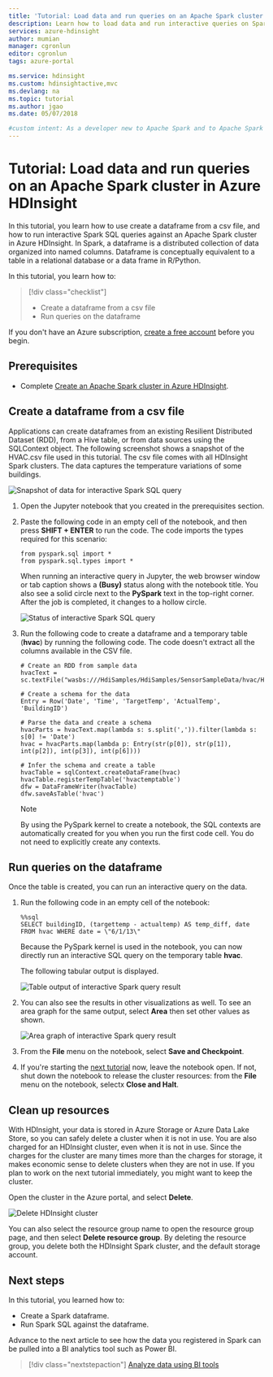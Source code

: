 ```yaml
---
title: 'Tutorial: Load data and run queries on an Apache Spark cluster in Azure HDInsight | Microsoft Docs'
description: Learn how to load data and run interactive queries on Spark clusters in Azure HDInsight.
services: azure-hdinsight
author: mumian
manager: cgronlun
editor: cgronlun
tags: azure-portal

ms.service: hdinsight
ms.custom: hdinsightactive,mvc
ms.devlang: na
ms.topic: tutorial
ms.author: jgao
ms.date: 05/07/2018

#custom intent: As a developer new to Apache Spark and to Apache Spark in Azure HDInsight, I want to learn how to load data into a Spark cluster, so I can run interactive SQL queries against the data.
---
```


# Tutorial: Load data and run queries on an Apache Spark cluster in Azure HDInsight

In this tutorial, you learn how to use create a dataframe from a csv file, and how to run interactive Spark SQL queries against an Apache Spark cluster in Azure HDInsight. In Spark, a dataframe is a distributed collection of data organized into named columns. Dataframe is conceptually equivalent to a table in a relational database or a data frame in R/Python.
 
In this tutorial, you learn how to:
> [!div class="checklist"]
> * Create a dataframe from a csv file
> * Run queries on the dataframe

If you don't have an Azure subscription, [create a free account](https://azure.microsoft.com/free/) before you begin.

## Prerequisites

* Complete [Create an Apache Spark cluster in Azure HDInsight](apache-spark-jupyter-spark-sql.md).

## Create a dataframe from a csv file

Applications can create dataframes from an existing Resilient Distributed Dataset (RDD), from a Hive table, or from data sources using the SQLContext object. The following screenshot shows a snapshot of the HVAC.csv file used in this tutorial. The csv file comes with all HDInsight Spark clusters. The data captures the temperature variations of some buildings.
    
![Snapshot of data for interactive Spark SQL query](./media/apache-spark-load-data-run-query/hdinsight-spark-sample-data-interactive-spark-sql-query.png "Snapshot of data for interactive Spark SQL query")


1. Open the Jupyter notebook that you created in the prerequisites section.
2. Paste the following code in an empty cell of the notebook, and then press **SHIFT + ENTER** to run the code. The code imports the types required for this scenario:

    ```PySpark
    from pyspark.sql import *
    from pyspark.sql.types import *
    ```

    When running an interactive query in Jupyter, the web browser window or tab caption shows a **(Busy)** status along with the notebook title. You also see a solid circle next to the **PySpark** text in the top-right corner. After the job is completed, it changes to a hollow circle.

    ![Status of interactive Spark SQL query](./media/apache-spark-load-data-run-query/hdinsight-spark-interactive-spark-query-status.png "Status of interactive Spark SQL query")

3. Run the following code to create a dataframe and a temporary table (**hvac**) by running the following code. The code doesn't extract all the columns available in the CSV file. 

    ```PySpark
    # Create an RDD from sample data
    hvacText = sc.textFile("wasbs:///HdiSamples/HdiSamples/SensorSampleData/hvac/HVAC.csv")
    
    # Create a schema for the data
    Entry = Row('Date', 'Time', 'TargetTemp', 'ActualTemp', 'BuildingID')
    
    # Parse the data and create a schema
    hvacParts = hvacText.map(lambda s: s.split(',')).filter(lambda s: s[0] != 'Date')
    hvac = hvacParts.map(lambda p: Entry(str(p[0]), str(p[1]), int(p[2]), int(p[3]), int(p[6])))
    
    # Infer the schema and create a table       
    hvacTable = sqlContext.createDataFrame(hvac)
    hvacTable.registerTempTable('hvactemptable')
    dfw = DataFrameWriter(hvacTable)
    dfw.saveAsTable('hvac')
    ```

    > [!NOTE]
    > By using the PySpark kernel to create a notebook, the SQL contexts are automatically created for you when you run the first code cell. You do not need to explicitly create any contexts.


## Run queries on the dataframe

Once the table is created, you can run an interactive query on the data.

1. Run the following code in an empty cell of the notebook:

    ```PySpark
    %%sql
    SELECT buildingID, (targettemp - actualtemp) AS temp_diff, date FROM hvac WHERE date = \"6/1/13\"
    ```

   Because the PySpark kernel is used in the notebook, you can now directly run an interactive SQL query on the temporary table **hvac**.

   The following tabular output is displayed.

     ![Table output of interactive Spark query result](./media/apache-spark-load-data-run-query/hdinsight-interactive-spark-query-result.png "Table output of interactive Spark query result")

3. You can also see the results in other visualizations as well. To see an area graph for the same output, select **Area** then set other values as shown.

    ![Area graph of interactive Spark query result](./media/apache-spark-load-data-run-query/hdinsight-interactive-spark-query-result-area-chart.png "Area graph of interactive Spark query result")

10. From the **File** menu on the notebook, select **Save and Checkpoint**. 

11. If you're starting the [next tutorial](apache-spark-use-bi-tools.md) now, leave the notebook open. If not, shut down the notebook to release the cluster resources: from the **File** menu on the notebook, selectx **Close and Halt**.

## Clean up resources

With HDInsight, your data is stored in Azure Storage or Azure Data Lake Store, so you can safely delete a cluster when it is not in use. You are also charged for an HDInsight cluster, even when it is not in use. Since the charges for the cluster are many times more than the charges for storage, it makes economic sense to delete clusters when they are not in use. If you plan to work on the next tutorial immediately, you might want to keep the cluster.

Open the cluster in the Azure portal, and select **Delete**.

![Delete HDInsight cluster](./media/apache-spark-load-data-run-query/hdinsight-azure-portal-delete-cluster.png "Delete HDInsight cluster")

You can also select the resource group name to open the resource group page, and then select **Delete resource group**. By deleting the resource group, you delete both the HDInsight Spark cluster, and the default storage account.

## Next steps

In this tutorial, you learned how to:

* Create a Spark dataframe.
* Run Spark SQL against the dataframe.

Advance to the next article to see how the data you registered in Spark can be pulled into a BI analytics tool such as Power BI. 
> [!div class="nextstepaction"]
> [Analyze data using BI tools](apache-spark-use-bi-tools.md)

